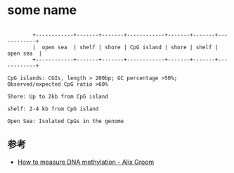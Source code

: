 # some name


```

        +------------+-------+-------+------------+-------+-------+------------+
        |  open sea  | shelf | shore | CpG island | shore | shelf |  open sea  |
        +------------+-------+-------+------------+-------+-------+------------+

CpG islands: CGIs, length > 200bp; GC percentage >50%; Observed/expected CpG ratio >60%

Shore: Up to 2kb from CpG island

shelf: 2-4 kb from CpG island

Open Sea: Isolated CpGs in the genome
```


## 参考
+ [How to measure DNA methylation - Alix Groom](http://www.bristol.ac.uk/caite/geocode/newcastleshortcourse/howtomeasuredna.pdf)
